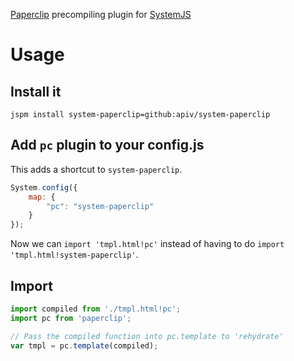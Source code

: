 [Paperclip](github.com/mojo-js/paperclip.js) precompiling plugin for [SystemJS](github.com/systemjs/systemjs)

# Usage

## Install it

```
jspm install system-paperclip=github:apiv/system-paperclip
```

## Add `pc` plugin to your config.js

This adds a shortcut to `system-paperclip`.

```js
System.config({
    map: {
        "pc": "system-paperclip"
    }
});
```

Now we can `import 'tmpl.html!pc'` instead of having to do `import 'tmpl.html!system-paperclip'`.

## Import

```js
import compiled from './tmpl.html!pc';
import pc from 'paperclip';

// Pass the compiled function into pc.template to 'rehydrate'
var tmpl = pc.template(compiled);
```